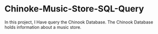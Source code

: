 # Chinoke-Music-Store-SQL-Query
In this project, I Have query the Chinook Database. The Chinook Database holds information about a music store. 
